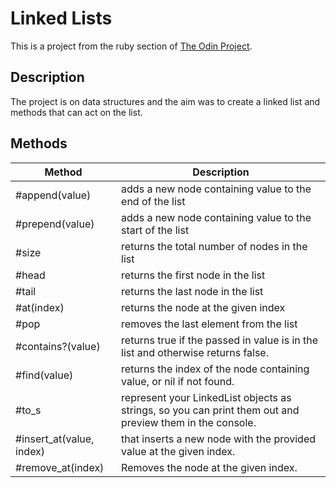 # Linked Lists

This is a project from the ruby section of [The Odin Project](https://www.theodinproject.com/lessons/ruby-linked-lists). 

## Description
The project is on data structures and the aim was to create a linked list and methods that can act on the list.

## Methods
| Method                   | Description                                                                                              |
|--------------------------|----------------------------------------------------------------------------------------------------------|
| #append(value)           | adds a new node containing value to the end of the list                                                  |
| #prepend(value)          | adds a new node containing value to the start of the list                                                |
| #size                    | returns the total number of nodes in the list                                                            |
| #head                    | returns the first node in the list                                                                       |
| #tail                    | returns the last node in the list                                                                        |
| #at(index)               | returns the node at the given index                                                                      |
| #pop                     | removes the last element from the list                                                                   |
| #contains?(value)        | returns true if the passed in value is in the list and otherwise returns false.                          |
| #find(value)             | returns the index of the node containing value, or nil if not found.                                     |
| #to_s                    | represent your LinkedList objects as strings, so you can print them out and preview them in the console. |
| #insert_at(value, index) | that inserts a new node with the provided value at the given index.                                      |
| #remove_at(index)        | Removes the node at the given index.                                                                     |
